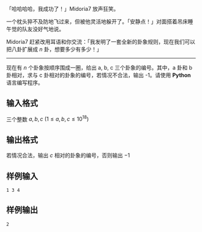 「哈哈哈哈，我成功了！」Midoria7 放声狂笑。

一个枕头猝不及防地飞过来，但被他灵活地躲开了。「安静点！」对面搭着吊床睡午觉的队友没好气地说。

Midoria7 赶紧改用耳语和你交流：「我发明了一套全新的卦象规则，现在我们可以把八卦扩展成 $n$ 卦，想要多少有多少！」

---

现在有 $n$ 个卦象按顺序围成一圈，给出 a, b, c 三个卦象的编号。其中，a 卦和 b 卦相对，求与 c 卦相对的卦象的编号，若情况不合法，输出 -1。请使用 **Python** 语言编写程序。

## 输入格式

三个整数 $a, b, c \ (1 \leq a, b, c \leq 10 ^ {18})$

## 输出格式

若情况合法，输出 $c$ 相对的卦象的编号，否则输出 $-1$

## 样例输入

```plaintext
1 3 4
```

## 样例输出

```plaintext
2
```